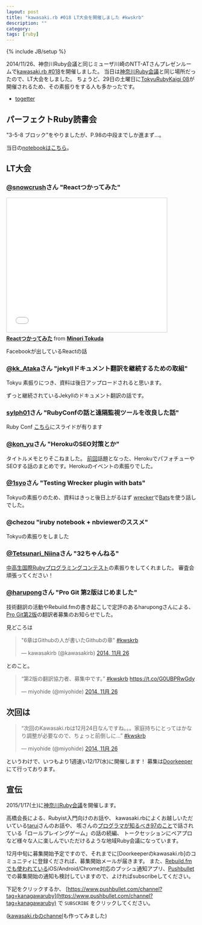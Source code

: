 ```yaml
---
layout: post
title: "kawasaki.rb #018 LT大会を開催しました #kwskrb"
description: ""
category:
tags: [ruby]
---
```

{% include JB/setup %}

2014/11/26、神奈川Ruby会議と同じミューザ川崎のNTT-ATさんプレゼンルームで[kawasaki.rb #018](http://kawasakirb.doorkeeper.jp/events/17090)を開催しました。
当日は[神奈川Ruby会議](http://regional.rubykaigi.org/kana01/)と同じ場所だったので、LT大会をしました。
ちょうど、29日の土曜日に[TokyuRubyKaigi 08](http://regional.rubykaigi.org/tokyu08/)が開催されるため、その素振りをする人も多かったです。

- [togetter](http://togetter.com/li/750326)

## パーフェクトRuby読書会

"3-5-8 ブロック"をやりましたが、P.98の中段までしか進まず...。

当日の[notebookはこちら](http://nbviewer.ipython.org/github/kawasakirb/meetups/blob/master/pruby/kawasakirb018.ipynb)。

## LT大会

### [@snowcrush](https://twitter.com/snowcrush)さん "Reactつかってみた"

<iframe src="//www.slideshare.net/slideshow/embed_code/42041864" width="425" height="355" frameborder="0" marginwidth="0" marginheight="0" scrolling="no" style="border:1px solid #CCC; border-width:1px; margin-bottom:5px; max-width: 100%;" allowfullscreen> </iframe> <div style="margin-bottom:5px"> <strong> <a href="//www.slideshare.net/minoritokuda/react-42041864" title="Reactつかってみた" target="_blank">Reactつかってみた</a> </strong> from <strong><a href="//www.slideshare.net/minoritokuda" target="_blank">Minori Tokuda</a></strong> </div>

Facebookが出しているReactの話

### [@kk_Ataka](https://twitter.com/kk_Ataka)さん "jekyllドキュメント翻訳を継続するための取組"
Tokyu 素振りにつき、資料は後日アップロードされると思います。

ずっと継続されているJekyllのドキュメント翻訳の話です。

### [sylph01](https://twitter.com/s01)さん "RubyConfの話と遠隔監視ツールを改良した話"

Ruby Conf
[こちら](https://github.com/sylph01/1126_kawasaki)にスライドが有ります


### [@kon_yu](https://twitter.com/kon_yu)さん "HerokuのSEO対策とか"

タイトルメモとりそこねました。
[前回](http://www.best-teacher-inc.com/news/kawasaki-rb)話題となった、HerokuでパフォチューやSEOする話のまとめです。Herokuのイベントの素振りでした。

### [@1syo](https://twitter.com/1syo)さん "Testing Wrecker plugin with bats"

Tokyuの素振りのため、資料はきっと後日上がるはず
[wrecker](http://wercker.com/)で[Bats](https://github.com/sstephenson/bats)を使う話しでした。

### @chezou "iruby notebook + nbviewerのススメ"

Tokyuの素振りをしました

### [@Tetsunari_Niina](https://twitter.com/Tetsunari_Niina)さん "32ちゃんねる"
[中高生国際Rubyプログラミングコンテスト](http://www.mitaka.ne.jp/ruby/)の素振りをしてくれました。
審査会頑張ってください！


### [@harupong](https://twitter.com/harupong)さん "Pro Git 第2版はじめました"
技術翻訳の活動やRebuild.fmの書き起こしで定評のあるharupongさんによる、[Pro Git第2版](https://github.com/progit/progit2-ja)の翻訳者募集のお知らせでした。

見どころは

<blockquote class="twitter-tweet" lang="ja"><p>&quot;6章はGithubの人が書いたGithubの章&quot; <a href="https://twitter.com/hashtag/kwskrb?src=hash">#kwskrb</a></p>&mdash; kawasakirb (@kawasakirb) <a href="https://twitter.com/kawasakirb/status/537574603535572993">2014, 11月 26</a></blockquote>
<script async src="//platform.twitter.com/widgets.js" charset="utf-8"></script>

とのこと。

<blockquote class="twitter-tweet" lang="ja"><p>“第2版の翻訳協力者、募集中です。” <a href="https://twitter.com/hashtag/kwskrb?src=hash">#kwskrb</a> <a href="https://t.co/G0UBPRwGdy">https://t.co/G0UBPRwGdy</a></p>&mdash; miyohide (@miyohide) <a href="https://twitter.com/miyohide/status/537574604936474624">2014, 11月 26</a></blockquote>
<script async src="//platform.twitter.com/widgets.js" charset="utf-8"></script>

## 次回は

<blockquote class="twitter-tweet" lang="ja"><p>“次回のKawasaki.rbは12月24日なんですね。。。家庭持ちにとってはかなり調整が必要なので、ちょっと前倒しに…” <a href="https://twitter.com/hashtag/kwskrb?src=hash">#kwskrb</a></p>&mdash; miyohide (@miyohide) <a href="https://twitter.com/miyohide/status/537569686238408704">2014, 11月 26</a></blockquote>
<script async src="//platform.twitter.com/widgets.js" charset="utf-8"></script>

というわけで、いつもより1週速い12/17(水)に開催します！
募集は[Doorkeeper](http://kawasakirb.doorkeeper.jp/events/18087)にて行っております。


## 宣伝

2015/1/17(土)に[神奈川Ruby会議](http://regional.rubykaigi.org/kana01/)を開催します。

高橋会長による、Rubyist入門向けのお話や、
kawasaki.rbによくお越しいただいている[tarui](https://twitter.com/taru)さんのお話や、
咳さんの[プログラマが知るべき97のこと](http://www.amazon.co.jp/gp/product/4873114799?ie=UTF8&camp=1207&creative=8411&creativeASIN=4873114799&linkCode=shr&tag=chezou-22)で話されている「ロールプレイングゲーム」の話の続編、
トークセッションにペアプロなど様々な人に楽しんでいただけるような地域Ruby会議になっています。

12月中旬に募集開始予定ですので、それまでに[Doorkeeperのkawasaki.rb]のコミュニティに登録くだされば、募集開始メールが届きます。
また、[Rebuild.fmでも使われている](http://weblog.bulknews.net/post/103145494559/rebuild-fm-push-notifications)iOS/Android/Chrome対応のプッシュ通知アプリ、[Pushbullet](https://www.pushbullet.com/)での募集開始の通知も検討していますので、よければsubscribeしてください。

下記をクリックするか、 [https://www.pushbullet.com/channel?tag=kanagawaruby](https://www.pushbullet.com/channel?tag=kanagawaruby) で `SUBSCRIBE` をクリックしてください。

<a class="pushbullet-subscribe-widget" data-channel="kanagawaruby" data-widget="button" data-size="small"></a>
<script type="text/javascript">(function(){var a=document.createElement('script');a.type='text/javascript';a.async=true;a.src='https://widget.pushbullet.com/embed.js';var b=document.getElementsByTagName('script')[0];b.parentNode.insertBefore(a,b);})();</script>

([kawasaki.rbのchannel](https://www.pushbullet.com/channel?tag=kwskrb)も作ってみました)

